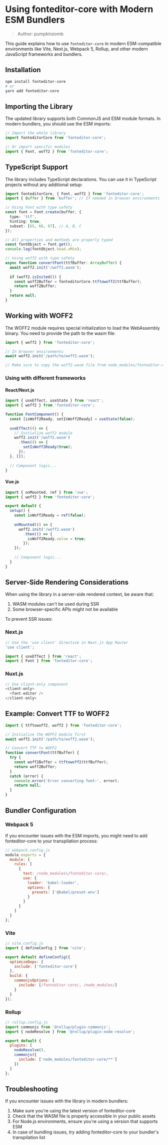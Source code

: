 # Using fonteditor-core with Modern ESM Bundlers

> Author: pumpkinzomb

This guide explains how to use `fonteditor-core` in modern ESM-compatible environments like Vite, Next.js, Webpack 5, Rollup, and other modern JavaScript frameworks and bundlers.

## Installation

```bash
npm install fonteditor-core
# or
yarn add fonteditor-core
```

## Importing the Library

The updated library supports both CommonJS and ESM module formats. In modern bundlers, you should use the ESM imports:

```javascript
// Import the whole library
import fonteditorCore from 'fonteditor-core';

// Or import specific modules
import { Font, woff2 } from 'fonteditor-core';
```

## TypeScript Support

The library includes TypeScript declarations. You can use it in TypeScript projects without any additional setup:

```typescript
import fonteditorCore, { Font, woff2 } from 'fonteditor-core';
import { Buffer } from 'buffer'; // If needed in browser environments

// Using Font with type safety
const font = Font.create(buffer, {
  type: 'ttf',
  hinting: true,
  subset: [65, 66, 67], // A, B, C
});

// All properties and methods are properly typed
const fontObject = font.get();
console.log(fontObject.head.xMin);

// Using woff2 with type safety
async function convertFont(ttfBuffer: ArrayBuffer) {
  await woff2.init('/woff2.wasm');
  
  if (woff2.isInited()) {
    const woff2Buffer = fonteditorCore.ttftowoff2(ttfBuffer);
    return woff2Buffer;
  }
  return null;
}
```

## Working with WOFF2

The WOFF2 module requires special initialization to load the WebAssembly binary. You need to provide the path to the wasm file:

```javascript
import { woff2 } from 'fonteditor-core';

// In browser environments
await woff2.init('/path/to/woff2.wasm');

// Make sure to copy the woff2.wasm file from node_modules/fonteditor-core/woff2/ to your public assets
```

### Using with different frameworks

#### React/Next.js

```javascript
import { useEffect, useState } from 'react';
import { woff2 } from 'fonteditor-core';

function FontComponent() {
  const [isWoff2Ready, setIsWoff2Ready] = useState(false);
  
  useEffect(() => {
    // Initialize woff2 module
    woff2.init('/woff2.wasm')
      .then(() => {
        setIsWoff2Ready(true);
      });
  }, []);
  
  // Component logic...
}
```

#### Vue.js

```javascript
import { onMounted, ref } from 'vue';
import { woff2 } from 'fonteditor-core';

export default {
  setup() {
    const isWoff2Ready = ref(false);
    
    onMounted(() => {
      woff2.init('/woff2.wasm')
        .then(() => {
          isWoff2Ready.value = true;
        });
    });
    
    // Component logic...
  }
}
```

## Server-Side Rendering Considerations

When using the library in a server-side rendered context, be aware that:

1. WASM modules can't be used during SSR
2. Some browser-specific APIs might not be available

To prevent SSR issues:

### Next.js

```javascript
// Use the 'use client' directive in Next.js App Router
'use client'; 

import { useEffect } from 'react';
import { Font } from 'fonteditor-core';
```

### Nuxt.js

```javascript
// Use client-only component
<client-only>
  <font-editor />
</client-only>
```

## Example: Convert TTF to WOFF2

```javascript
import { ttftowoff2, woff2 } from 'fonteditor-core';

// Initialize the WOFF2 module first
await woff2.init('/path/to/woff2.wasm');

// Convert TTF to WOFF2
function convertFont(ttfBuffer) {
  try {
    const woff2Buffer = ttftowoff2(ttfBuffer);
    return woff2Buffer;
  }
  catch (error) {
    console.error('Error converting font:', error);
    return null;
  }
}
```

## Bundler Configuration

### Webpack 5

If you encounter issues with the ESM imports, you might need to add fonteditor-core to your transpilation process:

```javascript
// webpack.config.js
module.exports = {
  module: {
    rules: [
      {
        test: /node_modules\/fonteditor-core/,
        use: {
          loader: 'babel-loader',
          options: {
            presets: ['@babel/preset-env']
          }
        }
      }
    ]
  }
};
```

### Vite

```javascript
// vite.config.js
import { defineConfig } from 'vite';

export default defineConfig({
  optimizeDeps: {
    include: ['fonteditor-core']
  },
  build: {
    commonjsOptions: {
      include: [/fonteditor-core/, /node_modules/]
    }
  }
});
```

### Rollup

```javascript
// rollup.config.js
import commonjs from '@rollup/plugin-commonjs';
import { nodeResolve } from '@rollup/plugin-node-resolve';

export default {
  plugins: [
    nodeResolve(),
    commonjs({
      include: ['node_modules/fonteditor-core/**']
    })
  ]
};
```

## Troubleshooting

If you encounter issues with the library in modern bundlers:

1. Make sure you're using the latest version of fonteditor-core
2. Check that the WASM file is properly accessible in your public assets
3. For Node.js environments, ensure you're using a version that supports ESM
4. In case of bundling issues, try adding fonteditor-core to your bundler's transpilation list 